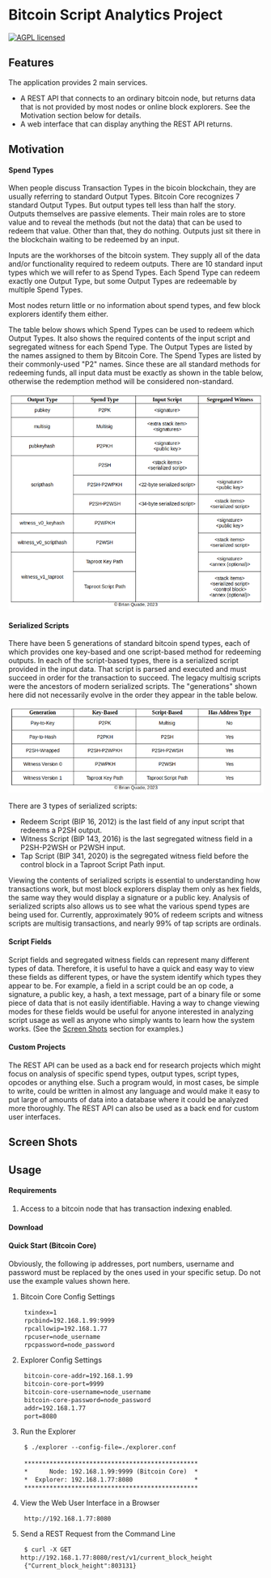 # Bitcoin Script Analytics Project

[![AGPL licensed](https://img.shields.io/badge/license-AGPL-blue.svg)](https://github.com/btc-script-explorer/explorer/blob/master/LICENSE)

## Features

The application provides 2 main services.
- A REST API that connects to an ordinary bitcoin node, but returns data that is not provided by most nodes or online block explorers. See the Motivation section below for details.
- A web interface that can display anything the REST API returns.

## Motivation

#### Spend Types

When people discuss Transaction Types in the bicoin blockchain, they are usually referring to standard Output Types.
Bitcoin Core recognizes 7 standard Output Types.
But output types tell less than half the story. Outputs themselves are passive elements. 
Their main roles are to store value and to reveal the methods (but not the data) that can be used to redeem that value.
Other than that, they do nothing. Outputs just sit there in the blockchain waiting to be redeemed by an input.

Inputs are the workhorses of the bitcoin system. They supply all of the data and/or functionality required to redeem outputs.
There are 10 standard input types which we will refer to as Spend Types.
Each Spend Type can redeem exactly one Output Type, but some Output Types are redeemable by multiple Spend Types.

Most nodes return little or no information about spend types, and few block explorers identify them either.

The table below shows which Spend Types can be used to redeem which Output Types.
It also shows the required contents of the input script and segregated witness for each Spend Type.
The Output Types are listed by the names assigned to them by Bitcoin Core. The Spend Types are listed by their commonly-used "P2" names.
Since these are all standard methods for redeeming funds, all input data must be exactly as shown in the table below, otherwise the redemption method will be considered non-standard.

![Spend Types](/assets/images/spend-type-table.png)

#### Serialized Scripts

There have been 5 generations of standard bitcoin spend types, each of which provides one key-based and one script-based method for redeeming outputs.
In each of the script-based types, there is a serialized script provided in the input data. That script is parsed and executed and must succeed in order for the transaction to succeed.
The legacy multisig scripts were the ancestors of modern serialized scripts. The "generations" shown here did not necessarily evolve in the order they appear in the table below.

![Transaction Generations](/assets/images/tx-generations.png)

There are 3 types of serialized scripts:
- Redeem Script (BIP 16, 2012) is the last field of any input script that redeems a P2SH output.
- Witness Script (BIP 143, 2016) is the last segregated witness field in a P2SH-P2WSH or P2WSH input.
- Tap Script (BIP 341, 2020) is the segregated witness field before the control block in a Taproot Script Path input.

Viewing the contents of serialized scripts is essential to understanding how transactions work, but most block explorers display them only as hex fields, the same way
they would display a signature or a public key. Analysis of serialized scripts also allows us to see what the various spend types are being used for.
Currently, approximately 90% of redeem scripts and witness scripts are multisig transactions, and nearly 99% of tap scripts are ordinals.

#### Script Fields

Script fields and segregated witness fields can represent many different types of data.
Therefore, it is useful to have a quick and easy way to view these fields as different types, or have the system identify which types they appear to be.
For example, a field in a script could be an op code, a signature, a public key, a hash, a text message, part of a binary file or some piece of data that is not easily identifiable.
Having a way to change viewing modes for these fields would be useful for anyone interested in analyzing script usage as well as anyone who simply wants to learn how the system works.
(See the [Screen Shots](/LICENSE) section for examples.)

#### Custom Projects

The REST API can be used as a back end for research projects which might focus on analysis of specific spend types, output types, script types, opcodes or anything else.
Such a program would, in most cases, be simple to write, could be written in almost any language and would make it easy to put large of amounts of data into a database
where it could be analyzed more thoroughly. The REST API can also be used as a back end for custom user interfaces.

## Screen Shots

## Usage

#### Requirements

1. Access to a bitcoin node that has transaction indexing enabled.

#### Download

#### Quick Start (Bitcoin Core)

Obviously, the following ip addresses, port numbers, username and password must be replaced by the ones used in your specific setup. Do not use the example values shown here.

1. Bitcoin Core Config Settings

        txindex=1
        rpcbind=192.168.1.99:9999
        rpcallowip=192.168.1.77
        rpcuser=node_username
        rpcpassword=node_password

2. Explorer Config Settings

        bitcoin-core-addr=192.168.1.99
        bitcoin-core-port=9999
        bitcoin-core-username=node_username
        bitcoin-core-password=node_password
        addr=192.168.1.77
        port=8080

3. Run the Explorer

        $ ./explorer --config-file=./explorer.conf 
        
        ************************************************
        *      Node: 192.168.1.99:9999 (Bitcoin Core)  *
        *  Explorer: 192.168.1.77:8080                 *
        ************************************************

4. View the Web User Interface in a Browser

        http://192.168.1.77:8080

4. Send a REST Request from the Command Line

        $ curl -X GET http://192.168.1.77:8080/rest/v1/current_block_height
        {"Current_block_height":803131}


